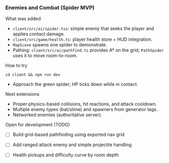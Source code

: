 ### Enemies and Combat (Spider MVP)

What was added
- `client/src/ai/spider.tsx`: simple enemy that seeks the player and applies contact damage.
- `client/src/game/health.ts`: player health store + HUD integration.
- `MapScene` spawns one spider to demonstrate.
 - Pathing: `client/src/ai/pathfind.ts` provides A* on the grid; `PathSpider` uses it to move room-to-room.

How to try
```
cd client && npm run dev
```
- Approach the green spider; HP ticks down while in contact.

Next extensions
- Proper physics-based collisions, hit reactions, and attack cooldown.
- Multiple enemy types (bat/slime) and spawners from generator tags.
- Networked enemies (authoritative server).

Open for development (TODO)
- [ ] Build grid-based pathfinding using exported nav grid
- [ ] Add ranged attack enemy and simple projectile handling
- [ ] Health pickups and difficulty curve by room depth


